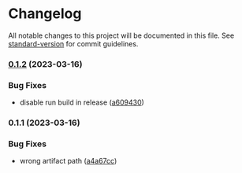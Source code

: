 # Changelog

All notable changes to this project will be documented in this file. See [standard-version](https://github.com/conventional-changelog/standard-version) for commit guidelines.

### [0.1.2](https://github.com/HenryC-3/release-auto-mation/compare/v0.1.1...v0.1.2) (2023-03-16)


### Bug Fixes

* disable run build in release ([a609430](https://github.com/HenryC-3/release-auto-mation/commit/a6094300e77175181ace664d67b45cbf66b67f51))

### 0.1.1 (2023-03-16)


### Bug Fixes

* wrong artifact path ([a4a67cc](https://github.com/HenryC-3/release-auto-mation/commit/a4a67cc1105a34f921b2e491c91fe0367cf4ca0f))
